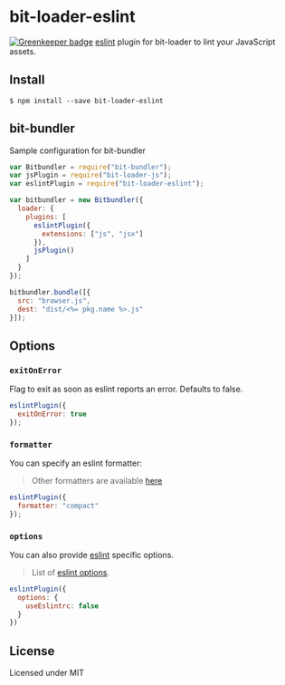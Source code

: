 # bit-loader-eslint

[![Greenkeeper badge](https://badges.greenkeeper.io/MiguelCastillo/bit-loader-eslint.svg)](https://greenkeeper.io/)
[eslint](http://eslint.org) plugin for bit-loader to lint your JavaScript assets.

## Install

```
$ npm install --save bit-loader-eslint
```

## bit-bundler

Sample configuration for bit-bundler

``` javascript
var Bitbundler = require("bit-bundler");
var jsPlugin = require("bit-loader-js");
var eslintPlugin = require("bit-loader-eslint");

var bitbundler = new Bitbundler({
  loader: {
    plugins: [
      eslintPlugin({
        extensions: ["js", "jsx"]
      }),
      jsPlugin()
    ]
  }
});

bitbundler.bundle([{
  src: "browser.js",
  dest: "dist/<%= pkg.name %>.js"
}]);
```

## Options

### `exitOnError`

Flag to exit as soon as eslint reports an error.  Defaults to false.

``` javascript
eslintPlugin({
  exitOnError: true
});
```

### `formatter`

You can specify an eslint formatter:

> Other formatters are available [here](http://eslint.org/docs/developer-guide/nodejs-api#getformatter)

``` javascript
eslintPlugin({
  formatter: "compact"
});
```

### `options`

You can also provide [eslint](http://eslint.org) specific options.

> List of [eslint options](http://eslint.org/docs/developer-guide/nodejs-api#cliengine).

``` javascript
eslintPlugin({
  options: {
    useEslintrc: false
  }
})
```

## License

Licensed under MIT
